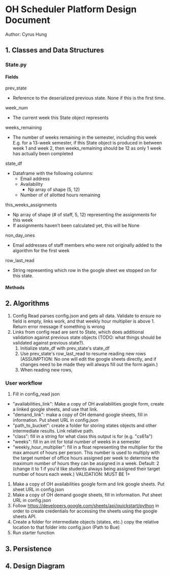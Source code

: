 # OH Scheduler Platform Design Document
Author: Cyrus Hung

## 1. Classes and Data Structures

### State.py

#### Fields
prev_state
- Reference to the deserialized previous state. None if this is the first time.

week_num
- The current week this State object represents

weeks_remaining
- The number of weeks remaining in the semester, including this week
E.g. for a 13-week semester, if this State object is produced in between week 1 and week 2, then weeks_remaining should be 12 as only 1 week has actually been completed

state_df 
- Dataframe with the following columns:
    - Email address
    - Availability
        - Np array of shape (5, 12)
    - Number of of allotted hours remaining

this_weeks_assignments
- Np array of shape (# of staff, 5, 12) representing the assignments for this week 
- If assignments haven’t been calculated yet, this will be None

non_day_ones
- Email addresses of staff members who were not originally added to the algorithm for the first week

row_last_read
- String representing which row in the google sheet we stopped on for this state.
#### Methods


## 2. Algorithms

1. Config Read parses config.json and gets all data. Validate to ensure no field is empty, links work, and that weekly hour multiplier is above 1. Return error message if something is wrong
2. Links from config read are sent to State, which does additional validation against previous state objects (TODO: what things should be validated against previous state?). 
    1. Initialize state_df with prev_state's state_df
    1. Use prev_state's row_last_read to resume reading new rows (ASSUMPTION: No one will edit the google sheets directly, and if changes need to be made they will always fill out the form again.)
    1. When reading new rows, 


### User workflow
1. Fill in config_read json
- "availabilities_link": Make a copy of OH availabilities google form, create a linked google sheets, and use that link.
- "demand_link": make a copy of OH demand google sheets, fill in information. Put sheet URL in config.json
- "path_to_bucket": create a folder for storing states objects and other intermediate results. Link relative path.
- "class": fill in a string for what class this output is for (e.g. "cs61a")
- "weeks": fill in an int for total number of weeks in a semester
- "weekly_hour_multiplier": fill in a float representing the multiplier for the max amount of hours per person. This number is used to multiply with the target number of office hours assigned per week to determine the maximum number of hours they can be assigned in a week. Default: 2 (change it to 1 if you'd like students always being assigned their target number of hours each week.) VALIDATION: MUST BE 1+
1. Make a copy of OH availabilities google form and link google sheets. Put sheet URL in config.json
2. Make a copy of OH demand google sheets, fill in information. Put sheet URL in config.json
3. Follow https://developers.google.com/sheets/api/quickstart/python in order to create credentials for accessing the sheets using the google sheets API.
4. Create a folder for intermediate objects (states, etc.) copy the relative location to that folder into config.json (Path to Bue)
5. Run starter function

## 3. Persistence

## 4. Design Diagram
